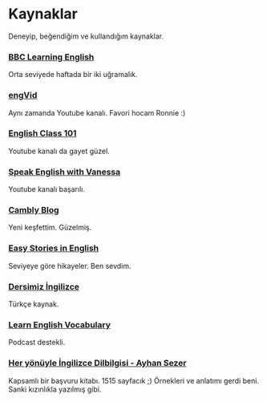 # Kaynaklar

Deneyip, beğendiğim ve kullandığım kaynaklar.

### [BBC Learning English](https://www.bbc.co.uk/learningenglish)
Orta seviyede haftada bir iki uğramalık.  

### [engVid](https://www.engvid.com/)
Aynı zamanda Youtube kanalı. Favori hocam Ronnie :)   

### [English Class 101](https://www.englishclass101.com/)
Youtube kanalı da gayet güzel.  

### [Speak English with Vanessa](https://speakenglishwithvanessa.com/)
Youtube kanalı başarılı. 

### [Cambly Blog](https://blog.cambly.com/tr/)  
Yeni keşfettim. Güzelmiş.

### [Easy Stories in English](https://easystoriesinenglish.com/)
Seviyeye göre hikayeler. Ben sevdim.

### [Dersimiz İngilizce](http://www.dersimizingilizce.com/)
Türkçe kaynak. 

### [Learn English Vocabulary](https://learnenglishvocabulary.co.uk/)
Podcast destekli.  

### [Her yönüyle İngilizce Dilbilgisi - Ayhan Sezer](https://www.pelikankitabevi.com.tr/her-yonuyle-ingilizce-dilbilgisi)
Kapsamlı bir başvuru kitabı. 1515 sayfacık ;) 
Örnekleri ve anlatımı gerdi beni. Sanki kızınlıkla yazılmış gibi.
 




